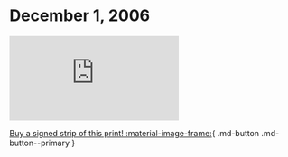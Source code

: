 # December 1, 2006

![](https://www.achewood.com/comic.php?date=12012006)

[Buy a signed strip of this print! :material-image-frame:](https://achewood-holiday-pop-up.myshopify.com/products/strip#12012006){ .md-button .md-button--primary }
